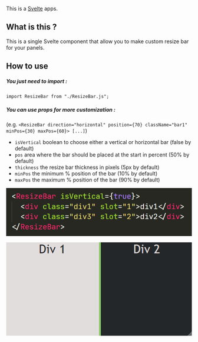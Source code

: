 This is a [Svelte](https://svelte.dev) apps.

## What is this ?

This is a single Svelte component that allow you to make custom resize bar for your panels.

## How to use

##### You just need to import :

`import ResizeBar from "./ResizeBar.js";`

##### You can use props for more customization :

(e.g. `<ResizeBar direction="horizontal" position={70} className="bar1" minPos={30} maxPos={60}> [...]`)

-   `isVertical` boolean to choose either a vertical or horizontal bar (false by default)
-   `pos` area where the bar should be placed at the start in percent (50% by default)
-   `thickness` the resize bar thickness in pixels (5px by default)
-   `minPos` the minimum % position of the bar (10% by default)
-   `maxPos` the maximum % position of the bar (90% by default)

![Screen of the code](https://github.com/CodyAdam/Svelte-Resizable-Panel/blob/master/ScreenCode.png?raw=true)

![Gif demo](https://github.com/CodyAdam/React-Resizable-Panel/blob/master/demo.gif?raw=true)

